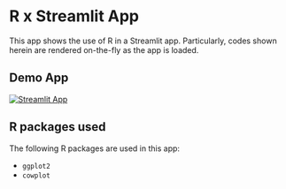 # R x Streamlit App

This app shows the use of R in a Streamlit app. Particularly, codes shown herein are rendered on-the-fly as the app is loaded.

## Demo App

[![Streamlit App](https://static.streamlit.io/badges/streamlit_badge_black_white.svg)](https://share.streamlit.io/dataprofessor/r-demo/)

## R packages used
The following R packages are used in this app:
- `ggplot2`
- `cowplot`
